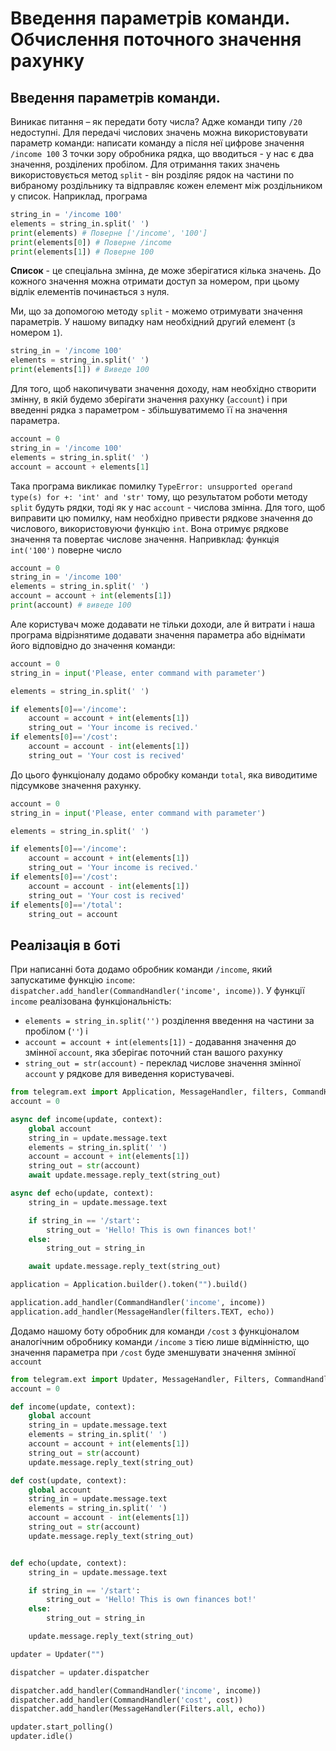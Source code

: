 # Введення параметрів команди. Обчислення поточного значення рахунку
## Введення параметрів команди.
Виникає питання – як передати боту числа? Адже команди типу `/20` недоступні.
Для передачі числових значень можна використовувати параметр команди: написати команду а після неї цифрове значення `/income 100`
З точки зору обробника рядка, що вводиться - у нас є два значення, розділених пробілом.
Для отримання таких значень використовується метод `split` - він розділяє рядок на частини по вибраному роздільнику та відправляє кожен елемент між роздільником у список.
Наприклад, програма
```py
string_in = '/income 100'
elements = string_in.split(' ')
print(elements) # Поверне ['/income', '100']
print(elements[0]) # Поверне /income
print(elements[1]) # Поверне 100
```
**Список** - це спеціальна змінна, де може зберігатися кілька значень. До кожного значення можна отримати доступ за номером, при цьому відлік елементів починається з нуля.

Ми, що за допомогою методу `split` - можемо отримувати значення параметрів. У нашому випадку нам необхідний другий елемент (з номером `1`).

```py
string_in = '/income 100'
elements = string_in.split(' ')
print(elements[1]) # Виведе 100
```
Для того, щоб накопичувати значення доходу, нам необхідно створити змінну, в якій будемо зберігати значення рахунку (`account`) і при введенні рядка з параметром - збільшуватимемо її на значення параметра.
```py
account = 0
string_in = '/income 100'
elements = string_in.split(' ')
account = account + elements[1]
```
Така програма викликає помилку `TypeError: unsupported operand type(s) for +: 'int' and 'str'` тому, що результатом роботи методу `split` будуть рядки, тоді як у нас `account` - числова змінна.
Для того, щоб виправити цю помилку, нам необхідно привести рядкове значення до числового, використовуючи функцію `int`. Вона отримує рядкове значення та повертає числове значення. Напривклад: функція `int('100')` поверне число


```py
account = 0
string_in = '/income 100'
elements = string_in.split(' ')
account = account + int(elements[1])
print(account) # виведе 100
```

Але користувач може додавати не тільки доходи, але й витрати і наша програма відрізнятиме додавати значення параметра або віднімати його відповідно до значення команди:

```py
account = 0
string_in = input('Please, enter command with parameter')

elements = string_in.split(' ')

if elements[0]=='/income': 
    account = account + int(elements[1])
    string_out = 'Your income is recived.'
if elements[0]=='/cost':
    account = account - int(elements[1])
    string_out = 'Your cost is recived'
```
До цього функціоналу додамо обробку команди `total`, яка виводитиме підсумкове значення рахунку.
```py
account = 0
string_in = input('Please, enter command with parameter')

elements = string_in.split(' ')

if elements[0]=='/income': 
    account = account + int(elements[1])
    string_out = 'Your income is recived.'
if elements[0]=='/cost':
    account = account - int(elements[1])
    string_out = 'Your cost is recived'
if elements[0]=='/total':
    string_out = account


```
## Реалізація в боті
При написанні бота додамо обробник команди `/income`, який запускатиме функцію `income`: `dispatcher.add_handler(CommandHandler('income', income))`. У функції `income` реалізована функціональність:
* `elements = string_in.split('')` розділення введення на частини за пробілом (`''`) і
* `account = account + int(elements[1])` - додавання значення до змінної `account`, яка зберігає поточний стан вашого рахунку
* `string_out = str(account)` - переклад числове значення змінної `account` у рядкове для виведення користувачеві.
```py
from telegram.ext import Application, MessageHandler, filters, CommandHandler
account = 0

async def income(update, context):
    global account
    string_in = update.message.text
    elements = string_in.split(' ')
    account = account + int(elements[1])
    string_out = str(account)
    await update.message.reply_text(string_out)

async def echo(update, context):
    string_in = update.message.text

    if string_in == '/start':
        string_out = 'Hello! This is own finances bot!'
    else:
        string_out = string_in

    await update.message.reply_text(string_out)

application = Application.builder().token("").build()

application.add_handler(CommandHandler('income', income))
application.add_handler(MessageHandler(filters.TEXT, echo))

```

Додамо нашому боту обробник для команди `/cost` з функціоналом аналогічним обробнику команди `/income` з тією лише відмінністю, що значення параметра при `/cost` буде зменшувати значення змінної `account`

```py
from telegram.ext import Updater, MessageHandler, Filters, CommandHandler
account = 0

def income(update, context):
    global account
    string_in = update.message.text
    elements = string_in.split(' ')
    account = account + int(elements[1])
    string_out = str(account)
    update.message.reply_text(string_out)

def cost(update, context):
    global account
    string_in = update.message.text
    elements = string_in.split(' ')
    account = account - int(elements[1])
    string_out = str(account)
    update.message.reply_text(string_out)


def echo(update, context):
    string_in = update.message.text

    if string_in == '/start':
        string_out = 'Hello! This is own finances bot!'
    else:
        string_out = string_in

    update.message.reply_text(string_out)

updater = Updater("")

dispatcher = updater.dispatcher

dispatcher.add_handler(CommandHandler('income', income))
dispatcher.add_handler(CommandHandler('cost', cost))
dispatcher.add_handler(MessageHandler(Filters.all, echo))

updater.start_polling()
updater.idle()
```
